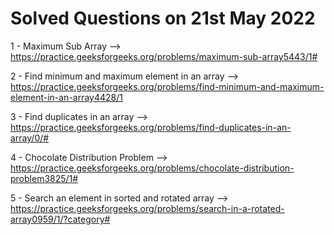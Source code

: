 # Solved Questions on 21st May 2022

1 - Maximum Sub Array --> https://practice.geeksforgeeks.org/problems/maximum-sub-array5443/1# 

2 - Find minimum and maximum element in an array --> https://practice.geeksforgeeks.org/problems/find-minimum-and-maximum-element-in-an-array4428/1

3 - Find duplicates in an array --> https://practice.geeksforgeeks.org/problems/find-duplicates-in-an-array/0/#

4 - Chocolate Distribution Problem --> https://practice.geeksforgeeks.org/problems/chocolate-distribution-problem3825/1#

5 - Search an element in sorted and rotated array --> https://practice.geeksforgeeks.org/problems/search-in-a-rotated-array0959/1/?category#
